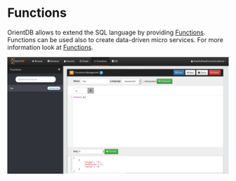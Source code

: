 # Functions

OrientDB allows to extend the SQL language by providing [Functions](Functions.html). Functions can be used also to create data-driven micro services. For more information look at [Functions](Functions.html).

![](images/functions.png)


